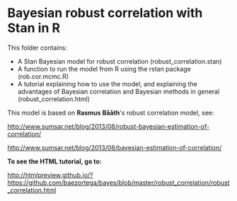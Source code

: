 Bayesian robust correlation with Stan in R
==========================================

This folder contains: 

* A Stan Bayesian model for robust correlation (robust_correlation.stan)
* A function to run the model from R using the rstan package (rob.cor.mcmc.R)
* A tutorial explaining how to use the model, and explaining the advantages of Bayesian correlation and Bayesian methods in general (robust_correlation.html)

This model is based on __Rasmus Bååth__'s robust correlation model, see:

http://www.sumsar.net/blog/2013/08/robust-bayesian-estimation-of-correlation/

http://www.sumsar.net/blog/2013/08/bayesian-estimation-of-correlation/


__To see the HTML tutorial, go to:__

http://htmlpreview.github.io/?https://github.com/baezortega/bayes/blob/master/robust_correlation/robust_correlation.html

